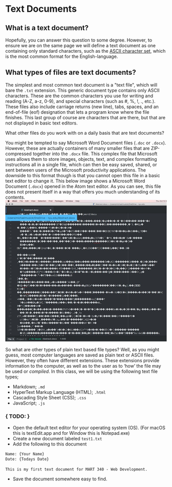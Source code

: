 # Text Documents

## What is a text document?

Hopefully, you can answer this question to some degree. However, to ensure we are on the same page we will define a text document as one containing only standard characters, such as the [ASCII character set][1], which is the most common format for the English-language.


## What types of files are text documents?

The simplest and most common text document is a "text file", which will bare the `.txt` extension. This generic document type contains only ASCII characters. These are the common characters you use for writing and reading (A-Z, a-z, 0-9), and special characters (such as #, %, !, ., etc.). These files also include carriage returns (new line), tabs, spaces, and an end-of-file (eof) designation that lets a program know where the file finishes. This last group of course are characters that are there, but that are not displayed in basic text editors.

What other files do you work with on a daily basis that are text documents?

You might be tempted to say Microsoft Word Document files (`.doc` or `.docx`). However, these are actually containers of many smaller files that are ZIP-compressed together into the `.docx` file. This complex file that Microsoft uses allows them to store images, objects, text, and complex formatting instructions all in a single file, which can then be easy saved, shared, or sent between users of the Microsoft productivity applications. The downside to this format though is that you cannot open this file in a basic text editor to change it. This below image shows a Microsoft Word Document (`.docx`) opened in the Atom text editor. As you can see, this file does not present itself in a way that offers you much understanding of its contents.
![A docx file loaded into a simple text editor][image-1]

So what are other types of plain text based file types?
Well, as you might guess, most computer languages are saved as plain text or ASCII files. However, they often have different extensions. These extensions provide information to the computer, as well as to the user as to ‘how’ the file may be used or *compiled*. In this class, we will be using the following text file types;
- Markdown; `.md`
- HyperText Markup Language (HTML); `.html`
- Cascading Style Sheet (CSS); `.css`
- JavaScript; `.js`


### { TODO: }
- Open the default text editor for your operating system (OS). (For macOS this is textEdit.app and for Window this is Notepad.exe)
- Create a new document labeled `test1.txt`
- Add the following to this document
```text
Name: {Your Name}
Date: {Todays Date}

This is my first text document for MART 340 - Web Development.
```

- Save the document somewhere easy to find.


[1]:	https://en.wikipedia.org/wiki/ASCII

[image-1]:	imgs/docx_in_atom.jpg
